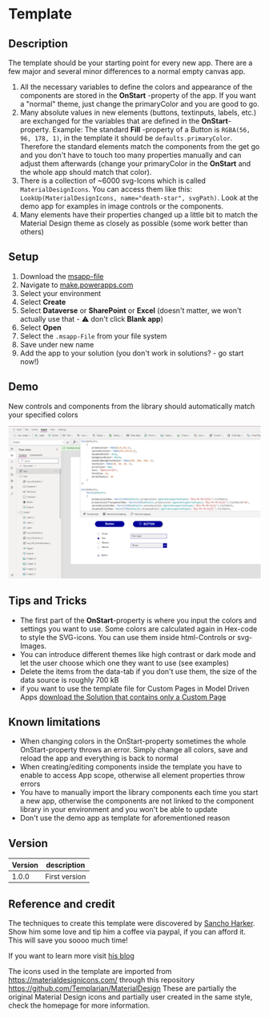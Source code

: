 # Template

## Description

The template should be your starting point for every new app. There are a few major and several minor differences to a normal empty canvas app.

1. All the necessary variables to define the colors and appearance of the components are stored in the **OnStart** -property of the app.
If you want a "normal" theme, just change the primaryColor and you are good to go.
2. Many absolute values in new elements (buttons, textinputs, labels, etc.) are exchanged for the variables that are defined in the **OnStart**-property. Example: The standard **Fill** -property of a Button is `RGBA(56, 96, 178, 1)`, in the template it should be `defaults.primaryColor`. Therefore the standard elements match the components from the get go and you don't have to touch too many properties manually and can adjust them afterwards (change your primaryColor in the **OnStart** and the whole app should match that color).
3. There is a collection of ~6000 svg-Icons which is called `MaterialDesignIcons`. You can access them like this: `LookUp(MaterialDesignIcons, name="death-star", svgPath)`. Look at the demo app for examples in image controls or the components.
4. Many elements have their properties changed up a little bit to match the Material Design theme as closely as possible (some work better than others)

## Setup

1. Download the [msapp-file](../solution/MD_Template_v1_1.msapp)
2. Navigate to [make.powerapps.com](https://make.powerapps.com)
3. Select your environment
4. Select **Create**
5. Select **Dataverse** or **SharePoint** or **Excel** (doesn't matter, we won't actually use that -  ⚠️ don't click **Blank app**)
6. Select **Open**
7. Select the `.msapp-File` from your file system
8. Save under new name
9. Add the app to your solution (you don't work in solutions? - go start now!)

## Demo

New controls and components from the library should automatically match your specified colors

![Template](../assets/template.png)

## Tips and Tricks

* The first part of the **OnStart**-property is where you input the colors and settings you want to use. Some colors are calculated again in Hex-code to style the SVG-icons. You can use them inside html-Controls or svg-Images.
* You can introduce different themes like high contrast or dark mode and let the user choose which one they want to use (see examples)
* Delete the items from the data-tab if you don't use them, the size of the data source is roughly 700 kB
* if you want to use the template file for Custom Pages in Model Driven Apps [download the Solution that contains only a Custom Page](../solution/MaterialDesignCustomPage_1_0_0_3.zip)

## Known limitations

* When changing colors in the OnStart-property sometimes the whole OnStart-property throws an error. Simply change all colors, save and reload the app and everything is back to normal
* When creating/editing components inside the template you have to enable to access App scope, otherwise all element properties throw errors
* You have to manually import the library components each time you start a new app, otherwise the components are not linked to the component library in your environment and you won't be able to update
* Don't use the demo app as template for aforementioned reason

## Version

| Version | description |
| --- | --- |
| 1.0.0 | First version |

## Reference and credit

The techniques to create this template were discovered by [Sancho Harker](https://twitter.com/iAm_ManCat). Show him some love and tip him a coffee via paypal, if you can afford it. This will save you soooo much time!

If you want to learn more visit [his blog](https://www.iammancat.dev/2022/01/power-apps-branding-template-v3/)

The icons used in the template are imported from https://materialdesignicons.com/ through this repository https://github.com/Templarian/MaterialDesign
These are partially the original Material Design icons and partially user created in the same style, check the homepage for more information.
